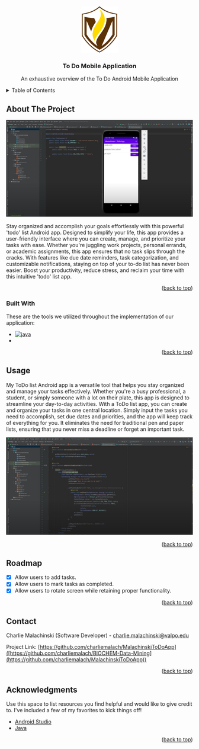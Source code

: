 <a name="readme-top"></a>

<!-- PROJECT LOGO -->
<br />
<div align="center">
  <a href="https://github.com/charliemalach/BIOCHEM-Data-Mining">
    <img src="./image/logo.png" alt="Logo" width="100" height="125">
  </a>

  <h3 align="center">To Do Mobile Application</h3>

  <p align="center">
    An exhaustive overview of the To Do Android Mobile Application
    <br />
  </p>
</div>

<!-- TABLE OF CONTENTS -->
<details>
  <summary>Table of Contents</summary>
  <ol>
    <li>
      <a href="#about-the-project">About The Project</a>
      <ul>
        <li><a href="#built-with">Built With</a></li>
      </ul>
    </li>
    <li><a href="#usage">Usage</a></li>
    <li><a href="#roadmap">Roadmap</a></li>
    <li><a href="#contact">Contact</a></li>
    <li><a href="#acknowledgments">Acknowledgments</a></li>
  </ol>
</details>

<!-- ABOUT THE PROJECT -->

## About The Project

![Main][main]

Stay organized and accomplish your goals effortlessly with this powerful 'todo' list Android app. Designed to simplify your life, this app provides a user-friendly interface where you can create, manage, and prioritize your tasks with ease. Whether you're juggling work projects, personal errands, or academic assignments, this app ensures that no task slips through the cracks. With features like due date reminders, task categorization, and customizable notifications, staying on top of your to-do list has never been easier. Boost your productivity, reduce stress, and reclaim your time with this intuitive 'todo' list app.

<p align="right">(<a href="#readme-top">back to top</a>)</p>

### Built With

These are the tools we utilized throughout the implementation of our application:

- [![java][java-img]][java-url]
- 

<p align="right">(<a href="#readme-top">back to top</a>)</p>

<!-- GETTING STARTED -->

## Usage

My ToDo list Android app is a versatile tool that helps you stay organized and manage your tasks effectively. Whether you're a busy professional, a student, or simply someone with a lot on their plate, this app is designed to streamline your day-to-day activities. With a ToDo list app, you can create and organize your tasks in one central location. Simply input the tasks you need to accomplish, set due dates and priorities, and the app will keep track of everything for you. It eliminates the need for traditional pen and paper lists, ensuring that you never miss a deadline or forget an important task.

![Main Application][main-screenshot]

<p align="right">(<a href="#readme-top">back to top</a>)</p>

<!-- ROADMAP -->

## Roadmap

- [x] Allow users to add tasks.
- [x] Allow users to mark tasks as completed.
- [x] Allow users to rotate screen while retaining proper functionality.

<p align="right">(<a href="#readme-top">back to top</a>)</p>

<!-- CONTACT -->

## Contact

Charlie Malachinski (Software Developer) - charlie.malachinski@valpo.edu

Project Link: [https://github.com/charliemalach/MalachinskiToDoApp]([https://github.com/charliemalach/BIOCHEM-Data-Mining](https://github.com/charliemalach/MalachinskiToDoApp))

<p align="right">(<a href="#readme-top">back to top</a>)</p>

<!-- ACKNOWLEDGMENTS -->

## Acknowledgments

Use this space to list resources you find helpful and would like to give credit to. I've included a few of my favorites to kick things off!

- [Android Studio]([https://www.python.org/](https://developer.android.com/studio))
- [Java]([https://pandas.pydata.org/](https://www.java.com/en/))

<p align="right">(<a href="#readme-top">back to top</a>)</p>

<!-- MARKDOWN LINKS & IMAGES -->
<!-- https://www.markdownguide.org/basic-syntax/#reference-style-links -->
[main]: ./image/main.jpg
[main-screenshot]: ./image/main-screenshot.jpg
[java-img]: https://img.shields.io/badge/python-3670A0?style=for-the-badge&logo=python&logoColor=ffdd54
[java-url]: [https://www.python.org/](https://www.java.com/en/)
